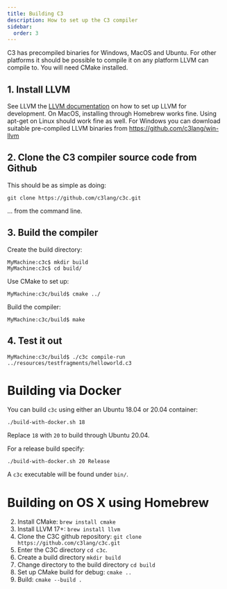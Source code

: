 ```yaml
---
title: Building C3
description: How to set up the C3 compiler
sidebar:
  order: 3
---
```

C3 has precompiled binaries for Windows, MacOS and Ubuntu. 
For other platforms it should be possible to compile it on any platform LLVM can compile to. You will need CMake installed.

## 1. Install LLVM

See LLVM the [LLVM documentation](https://llvm.org/docs/GettingStarted.html) on how to set up LLVM for development. On MacOS, installing through Homebrew works fine.
Using apt-get on Linux should work fine as well. For Windows you can download suitable pre-compiled LLVM binaries
from https://github.com/c3lang/win-llvm

## 2. Clone the C3 compiler source code from Github

This should be as simple as doing:

```
git clone https://github.com/c3lang/c3c.git
```

... from the command line.

## 3. Build the compiler

Create the build directory:

```
MyMachine:c3c$ mkdir build
MyMachine:c3c$ cd build/
```

Use CMake to set up:

```
MyMachine:c3c/build$ cmake ../
```

Build the compiler:

```
MyMachine:c3c/build$ make
```

## 4. Test it out

```
MyMachine:c3c/build$ ./c3c compile-run ../resources/testfragments/helloworld.c3
```

# Building via Docker

You can build `c3c` using either an Ubuntu 18.04 or 20.04 container:

```
./build-with-docker.sh 18
```

Replace `18` with `20` to build through Ubuntu 20.04.

For a release build specify:
```
./build-with-docker.sh 20 Release
```

A `c3c` executable will be found under `bin/`.

# Building on OS X using Homebrew

2. Install CMake: `brew install cmake`
3. Install LLVM 17+: `brew install llvm`
4. Clone the C3C github repository: `git clone https://github.com/c3lang/c3c.git`
5. Enter the C3C directory `cd c3c`.
6. Create a build directory `mkdir build`
7. Change directory to the build directory `cd build`
8. Set up CMake build for debug: `cmake ..`
9. Build: `cmake --build .`